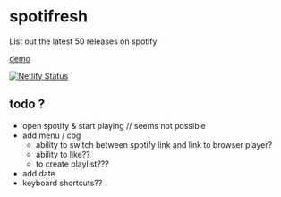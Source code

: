 # spotifresh 
List out the latest 50 releases on spotify

[demo](https://spotifresh.netlify.app)

[![Netlify Status](https://api.netlify.com/api/v1/badges/7bc3bc6d-5ae6-439a-8d0d-385bcaf78eb8/deploy-status)](https://app.netlify.com/sites/spotifresh/deploys)


## todo ?

* open spotify & start playing // seems not possible
* add menu / cog
  - ability to switch between spotify link and link to browser player?
  - ability to like??
  - to create playlist???
* add date
* keyboard shortcuts??
